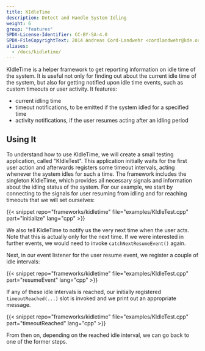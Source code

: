 ```yaml
---
title: KIdleTime
description: Detect and Handle System Idling
weight: 6
group: "features"
SPDX-License-Identifier: CC-BY-SA-4.0
SPDX-FileCopyrightText: 2014 Andreas Cord-Landwehr <cordlandwehr@kde.org>
aliases:
  - /docs/kidletime/
---
```


KIdleTime is a helper framework to get reporting information on idle time of the system. It is useful not only for finding out about the current idle time of the system, but also for getting
notified upon idle time events, such as custom timeouts or user activity. It features:

* current idling time
* timeout notifications, to be emitted if the system idled for a specified time
* activity notifications, if the user resumes acting after an idling period

## Using It

To understand how to use KIdleTime, we will create a small testing application, called "KIdleTest". This application initially waits for the first user action and afterwards registers some timeout intervals, acting whenever the system idles for such a time. The framework includes the singleton KIdleTime, which provides all necessary signals and information about the idling status of the system. For our example, we start by connecting to the signals for user resuming from idling and for reaching timeouts that we will set ourselves:

{{< snippet repo="frameworks/kidletime" file="examples/KIdleTest.cpp" part="initialize" lang="cpp" >}}

We also tell KIdleTime to notify us the very next time when the user acts. Note that this is actually only for the next time. If we were interested in further events, we would need to invoke `catchNextResumeEvent()` again.

Next, in our event listener for the user resume event, we register a couple of idle intervals:

{{< snippet repo="frameworks/kidletime" file="examples/KIdleTest.cpp" part="resumeEvent" lang="cpp" >}}

If any of these idle intervals is reached, our initially registered `timeoutReached(...)` slot is invoked and we print out an appropriate message.

{{< snippet repo="frameworks/kidletime" file="examples/KIdleTest.cpp" part="timeoutReached" lang="cpp" >}}

From then on, depending on the reached idle interval, we can go back to one of the former steps.


